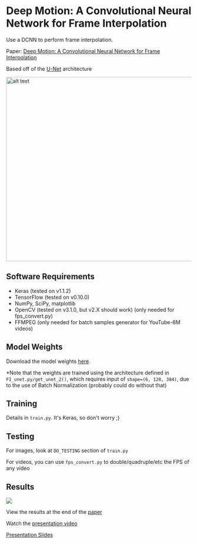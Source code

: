 # Deep Motion: A Convolutional Neural Network for Frame Interpolation
Use a DCNN to perform frame interpolation.

Paper: [Deep Motion: A Convolutional Neural Network for Frame Interpolation](https://github.com/neil454/deep-motion/raw/master/deep-motion_paper.pdf)

Based off of the [U-Net](https://arxiv.org/abs/1505.04597) architecture

<img src="http://lmb.informatik.uni-freiburg.de/people/ronneber/u-net/u-net-architecture.png" alt="alt text" width="750" height="500">


## Software Requirements
 - Keras (tested on v1.1.2)
 - TensorFlow (tested on v0.10.0)
 - NumPy, SciPy, matplotlib
 - OpenCV (tested on v3.1.0, but v2.X should work) (only needed for fps_convert.py)
 - FFMPEG (only needed for batch samples generator for YouTube-8M videos)


## Model Weights
Download the model weights [here](https://github.com/neil454/deep-motion/releases/download/0.1/weights_unet2_finetune_youtube_100epochs.hdf5).

*Note that the weights are trained using the architecture defined in `FI_unet.py/get_unet_2()`, which requires input of `shape=(6, 128, 384)`, due to the use of Batch Normalization (probably could do without that)


## Training
Details in `train.py`. It's Keras, so don't worry ;)


## Testing
For images, look at `DO_TESTING` section of `train.py`

For videos, you can use `fps_convert.py` to double/quadruple/etc the FPS of any video


## Results
![](https://raw.githubusercontent.com/neil454/deep-motion/master/results/planet_earth_interpolation_results.gif)

View the results at the end of the [paper](https://github.com/neil454/deep-motion/raw/master/deep-motion_paper.pdf)

Watch the [presentation video](https://www.youtube.com/watch?v=RWaWoQWI4ks)

[Presentation Slides](https://github.com/neil454/deep-motion/raw/master/deep-motion_slides.pdf)
